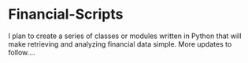 # Financial-Scripts

I plan to create a series of classes or modules written in Python that will make retrieving and analyzing financial data simple. 
More updates to follow....
